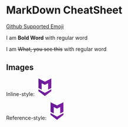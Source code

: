 # MarkDown CheatSheet
[Github Supported Emoji](https://www.webfx.com/tools/emoji-cheat-sheet/)


I am __Bold Word__ with regular word

I am ~~What, you see this~~ with regular word


## Images
Inline-style: 
![alt text](https://github.com/adam-p/markdown-here/raw/master/src/common/images/icon48.png "Logo Title Text 1")

Reference-style: 
![alt text][logo]

[logo]: https://github.com/adam-p/markdown-here/raw/master/src/common/images/icon48.png "Logo Title Text 2"
